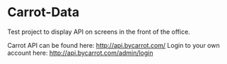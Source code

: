 # Carrot-Data

Test project to display API on screens in the front of the office.

Carrot API can be found here: http://api.bycarrot.com/
Login to your own account here: http://api.bycarrot.com/admin/login
